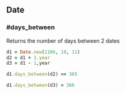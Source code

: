 ## Date

### #days_between

Returns the number of days between 2 dates

```ruby
d1 = Date.new(2106, 10, 11)
d2 = d1 + 1.year
d3 = d1 - 1,year
```

```ruby
d1.days_between(d2) == 365
```

```ruby
d1.days_between(d3) = 366
```
